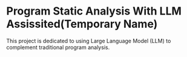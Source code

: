 # Program Static Analysis With LLM Assissited(Temporary Name)

This project is dedicated to using Large Language Model (LLM) to complement traditional program analysis. 

